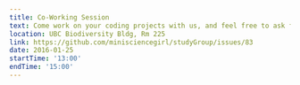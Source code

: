 ```yaml
---
title: Co-Working Session
text: Come work on your coding projects with us, and feel free to ask for help and feedback! All languages, disciplines and skill levels welcome.
location: UBC Biodiversity Bldg, Rm 225
link: https://github.com/minisciencegirl/studyGroup/issues/83
date: 2016-01-25
startTime: '13:00'
endTime: '15:00'
---
```

